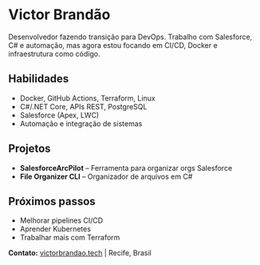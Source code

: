 # Victor Brandão

Desenvolvedor fazendo transição para DevOps. Trabalho com Salesforce, C# e automação, mas agora estou focando em CI/CD, Docker e infraestrutura como código.

## Habilidades

- Docker, GitHub Actions, Terraform, Linux
- C#/.NET Core, APIs REST, PostgreSQL
- Salesforce (Apex, LWC)
- Automação e integração de sistemas

## Projetos

- **SalesforceArcPilot** – Ferramenta para organizar orgs Salesforce
- **File Organizer CLI** – Organizador de arquivos em C#

## Próximos passos

- Melhorar pipelines CI/CD
- Aprender Kubernetes
- Trabalhar mais com Terraform

**Contato:** [victorbrandao.tech](https://victorbrandao.tech) | Recife, Brasil

